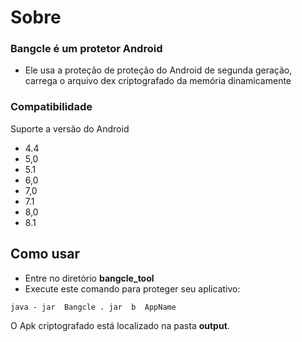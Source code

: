 # Sobre
### Bangcle é um protetor Android

- Ele usa a proteção de proteção do Android de segunda geração, carrega o arquivo dex criptografado da memória dinamicamente

### Compatibilidade
Suporte a versão do Android

- 4.4
- 5,0
- 5.1
- 6,0
- 7,0
- 7.1
- 8,0
- 8.1
## Como usar
- Entre no diretório **bangcle_tool**
- Execute este comando para proteger seu aplicativo:
```
java - jar  Bangcle . jar  b  AppName
```
O Apk criptografado está localizado na pasta **output**.
